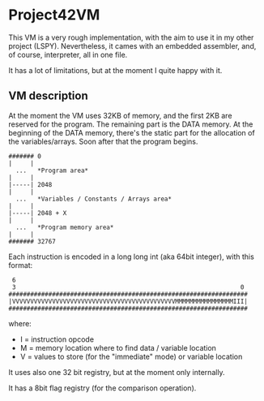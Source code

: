 # Project42VM

This VM is a very rough implementation, with the aim to use it in my other project (LSPY).
Nevertheless, it cames with an embedded assembler, and, of course, interpreter, all in one file.

It has a lot of limitations, but at the moment I quite happy with it.

## VM description

At the moment the VM uses 32KB of memory, and the first 2KB are reserved for the program. The remaining part is the DATA memory. At the beginning of the DATA memory, there's the static part for the allocation of the variables/arrays. Soon after that the program begins.

```
####### 0  
|     |  
  ...   *Program area*  
|     |  
|-----| 2048  
|     |  
  ...   *Variables / Constants / Arrays area*  
|     |  
|-----| 2048 + X   
|     |  
  ...   *Program memory area*  
|     |  
####### 32767  
```

Each instruction is encoded in a long long int (aka 64bit integer), with this format:

```
 6                                                              
 3                                                              0 
##################################################################
|VVVVVVVVVVVVVVVVVVVVVVVVVVVVVVVVVVVVVVVVVVVVVMMMMMMMMMMMMMMMMIII|
##################################################################
```

where:

- I = instruction opcode 
- M = memory location where to find data / variable location
- V = values to store (for the "immediate" mode) or variable location

It uses also one 32 bit registry, but at the moment only internally.

It has a 8bit flag registry (for the comparison operation).